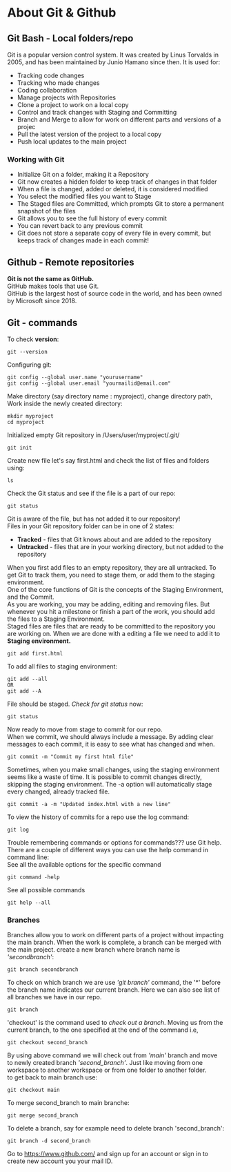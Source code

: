 # About Git & Github

## Git Bash - Local folders/repo

Git is a popular version control system. It was created by Linus Torvalds in 2005, and has been maintained by Junio Hamano since then.
It is used for:
  + Tracking code changes
  + Tracking who made changes
  + Coding collaboration
+ Manage projects with Repositories
+ Clone a project to work on a local copy
+ Control and track changes with Staging and Committing
+ Branch and Merge to allow for work on different parts and versions of a projec
+ Pull the latest version of the project to a local copy
+ Push local updates to the main project

### Working with Git
+ Initialize Git on a folder, making it a Repository
+ Git now creates a hidden folder to keep track of changes in that folder
+ When a file is changed, added or deleted, it is considered modified
+ You select the modified files you want to Stage
+ The Staged files are Committed, which prompts Git to store a permanent snapshot of the files
+ Git allows you to see the full history of every commit
+ You can revert back to any previous commit
+ Git does not store a separate copy of every file in every commit, but keeps track of changes made in each commit!


## Github - Remote repositories

**Git is not the same as GitHub.**</br>
GitHub makes tools that use Git.</br>
GitHub is the largest host of source code in the world, and has been owned by Microsoft since 2018.</br>

## Git - commands

To check **version**:
```
git --version
```

Configuring git:
```
git config --global user.name "yourusername"
git config --global user.email "yourmailid@email.com"
``` 
Make directory (say directory name : myproject), change directory path, Work inside the newly created directory:
```
mkdir myproject
cd myproject
```
Initialized empty Git repository in /Users/user/myproject/.git/
```
git init 
```
Create new file let's say first.html and check the list of files and folders using:
```
ls
```
Check the Git status and see if the file is a part of our repo:
```
git status
```
Git is aware of the file, but has not added it to our repository!</br>
Files in your Git repository folder can be in one of 2 states:
+ **Tracked** - files that Git knows about and are added to the repository
+ **Untracked** - files that are in your working directory, but not added to the repository</br>

 When you first add files to an empty repository, they are all untracked. To get Git to track them, you need to stage them, or add them to the staging environment. </br>One of the core functions of Git is the concepts of the Staging Environment, and the Commit.</br>
 As you are working, you may be adding, editing and removing files. But whenever you hit a milestone or finish a part of the work, you should add the files to a Staging Environment.
</br>Staged files are files that are ready to be committed to the repository you are working on. When we are done with a editing a file we need to add it to **Staging environment.**
```
git add first.html
```
To add all files to staging environment:
```
git add --all
OR
git add --A
```
File should be staged. *Check for git status* now:
```
git status
```
Now ready to move from stage to commit for our repo. </br> When we commit, we should always include a message.
By adding clear messages to each commit, it is easy to see what has changed and when.
```
git commit -m "Commit my first html file"
```
Sometimes, when you make small changes, using the staging environment seems like a waste of time. It is possible to commit changes directly, skipping the staging environment. The -a option will automatically stage every changed, already tracked file.
```
git commit -a -m "Updated index.html with a new line"
```
To view the history of commits for a repo use the log command:
```
git log
```
Trouble remembering commands or options for commands??? use Git help.
</br>
There are a couple of different ways you can use the help command in command line:
</br>See all the available options for the specific command
```
git command -help
```
See all possible commands
```
git help --all
```

### Branches
Branches allow you to work on different parts of a project without impacting the main branch. When the work is complete, a branch can be merged with the main project.
create a new branch where branch name is *'secondbranch'*:
```
git branch secondbranch
```
To check on which branch we are use *'git branch'* command, the '*' before the branch name indicates our current branch. Here we can also see list of all branches we have in our repo.
```
git branch
```
'checkout' is the command used to *check out a branch*. Moving us from the current branch, to the one specified at the end of the command i.e,
```
git checkout second_branch
```
By using above command we will check out from *'main'* branch and move to newly created branch *'second_branch'*. Just like moving from one workspace to another workspace or from one folder to another folder.
</br>
to get back to main branch use:
```
git checkout main
```
To merge second_branch to main branche:
```
git merge second_branch
```
To delete a branch, say for example need to delete branch 'second_branch':
```
git branch -d second_branch
```


Go to https://www.github.com/ and sign up for an account or sign in to create new account you your mail ID.

